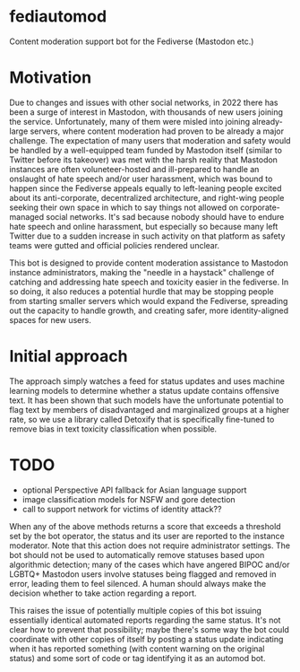# fediautomod
Content moderation support bot for the Fediverse (Mastodon etc.)

# Motivation
Due to changes and issues with other social networks, in 2022 there has been a surge of interest in Mastodon, with thousands of new users joining the service.  Unfortunately, many of them were misled into joining already-large servers, where content moderation had proven to be already a major challenge.  The expectation of many users that moderation and safety would be handled by a well-equipped team funded by Mastodon itself (similar to Twitter before its takeover) was met with the harsh reality that Mastodon instances are often voluneteer-hosted and ill-prepared to handle an onslaught of hate speech and/or user harassment, which was bound to happen since the Fediverse appeals equally to left-leaning people excited about its anti-corporate, decentralized architecture, and right-wing people seeking their own space in which to say things not allowed on corporate-managed social networks.  It's sad because nobody should have to endure hate speech and online harassment, but especially so because many left Twitter due to a sudden increase in such activity on that platform as safety teams were gutted and official policies rendered unclear.

This bot is designed to provide content moderation assistance to Mastodon instance administrators, making the "needle in a haystack" challenge of catching  and addressing hate speech and toxicity easier in the fediverse.  In so doing, it also reduces a potential hurdle that may be stopping people from starting smaller servers which would expand the Fediverse, spreading out the capacity to handle growth, and creating safer, more identity-aligned spaces for new users.

# Initial approach
The approach simply watches a feed for status updates and uses machine learning models to determine whether a status update contains offensive text.  It has been shown that such models have the unfortunate potential to flag text by members of disadvantaged and marginalized groups at a higher rate, so we use a library called Detoxify that is specifically fine-tuned to remove bias in text toxicity classification when possible.  

# TODO

* optional Perspective API fallback for Asian language support
* image classification models for NSFW and gore detection
* call to support network for victims of identity attack??

When any of the above methods returns a score that exceeds a threshold set by the bot operator, the status and its user are reported to the instance moderator.  Note that this action does not require administrator settings.  The bot should not be used to automatically remove statuses based upon algorithmic detection; many of the cases which have angered BIPOC and/or LGBTQ+ Mastodon users involve statuses being flagged and removed in error, leading them to feel silenced.  A human should always make the decision whether to take action regarding a report.

This raises the issue of potentially multiple copies of this bot issuing essentially identical automated reports regarding the same status.  It's not clear how to prevent that possibility; maybe there's some way the bot could coordinate with other copies of itself by posting a status update indicating when it has reported something (with content warning on the original status) and some sort of code or tag identifying it as an automod bot.
